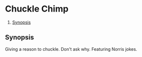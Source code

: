 # Chuckle Chimp

<!--- mdtoc: toc begin -->

1.	[Synopsis](#synopsis)<!--- mdtoc: toc end -->

## Synopsis

Giving a reason to chuckle. Don't ask why. Featuring Norris jokes.
